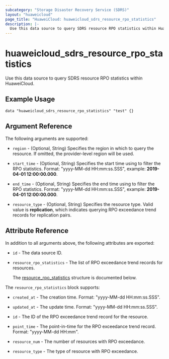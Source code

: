 ```yaml
---
subcategory: "Storage Disaster Recovery Service (SDRS)"
layout: "huaweicloud"
page_title: "HuaweiCloud: huaweicloud_sdrs_resource_rpo_statistics"
description: |-
  Use this data source to query SDRS resource RPO statistics within HuaweiCloud.
---
```


# huaweicloud_sdrs_resource_rpo_statistics

Use this data source to query SDRS resource RPO statistics within HuaweiCloud.

## Example Usage

```hcl
data "huaweicloud_sdrs_resource_rpo_statistics" "test" {}
```

## Argument Reference

The following arguments are supported:

* `region` - (Optional, String) Specifies the region in which to query the resource.
  If omitted, the provider-level region will be used.

* `start_time` - (Optional, String) Specifies the start time using to filter the RPO statistics.
  Format: "yyyy-MM-dd HH:mm:ss.SSS", example: **2019-04-01 12:00:00.000**.

* `end_time` - (Optional, String) Specifies the end time using to filter the RPO statistics.
  Format: "yyyy-MM-dd HH:mm:ss.SSS", example: **2019-04-01 12:00:00.000**.

* `resource_type` - (Optional, String) Specifies the resource type. Valid value is **replication**, which indicates
  querying RPO exceedance trend records for replication pairs.

## Attribute Reference

In addition to all arguments above, the following attributes are exported:

* `id` - The data source ID.

* `resource_rpo_statistics` - The list of RPO exceedance trend records for resources.

  The [resource_rpo_statistics](#resource_rpo_statistics_struct) structure is documented below.

<a name="resource_rpo_statistics_struct"></a>
The `resource_rpo_statistics` block supports:

* `created_at` - The creation time. Format: "yyyy-MM-dd HH:mm:ss.SSS".

* `updated_at` - The update time. Format: "yyyy-MM-dd HH:mm:ss.SSS".

* `id` - The ID of the RPO exceedance trend record for the resource.

* `point_time` - The point-in-time for the RPO exceedance trend record. Format: "yyyy-MM-dd HH:mm".

* `resource_num` - The number of resources with RPO exceedance.

* `resource_type` - The type of resource with RPO exceedance.
